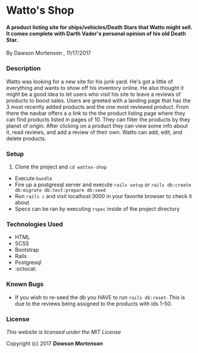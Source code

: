 # Watto's Shop

#### A product listing site for ships/vehicles/Death Stars that Watto might sell. It comes complete with Darth Vader's personal opinion of his old Death Star.
By Dawson Mortenson , 11/17/2017

### Description
Watto was looking for a new site for his junk yard. He's got a little of everything and wants to show off his inventory online. He also thought it might be a good idea to let users who visit his site to leave a reviews of products to boost sales. Users are greeted with a landing page that has the 3 most recently added products and the one most reviewed product. From there the navbar offers a a link to the the product listing page where they can find products listed in pages of 10. They can filter the products by they planet of origin. After clicking on a product they can view some info about it, read reviews, and add a review of their own. Watto can add, edit, and delete products.

### Setup
1. Clone the project and `cd wattos-shop`
* Execute `bundle`
* Fire up a postgresql server and execute `rails setup` or `rails db:create db:migrate db:test:prepare db:seed`
* Run `rails c` and visit localhost:3000 in your favorite browser to check it about
* Specs can be ran by executing `rspec` inside of the project directory

### Technologies Used
* HTML
* SCSS
* Bootstrap
* Rails
* Postgresql
* :octocat:

### Known Bugs
* If you wish to re-seed the db you HAVE to run `rails db:reset`. This is due to the reviews being assigned to the products with ids 1-50.

### License
*This website is licensed under the MIT License*

Copyright (c) 2017 **_Dawson Mortenson_**
